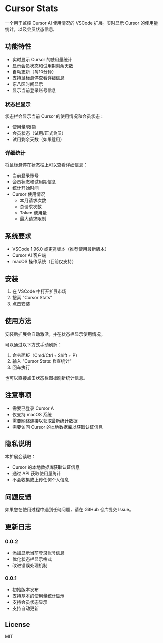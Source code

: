 # Cursor Stats

一个用于监控 Cursor AI 使用情况的 VSCode 扩展。实时显示 Cursor 的使用量统计，以及会员状态信息。

## 功能特性

- 实时显示 Cursor 的使用量统计
- 显示会员状态和试用期剩余天数
- 自动更新（每10分钟）
- 支持鼠标悬停查看详细信息
- 东八区时间显示
- 显示当前登录账号信息

### 状态栏显示
状态栏会显示当前 Cursor 的使用情况和会员状态：
- 使用量/限额
- 会员状态（试用/正式会员）
- 试用剩余天数（如果适用）

### 详细统计
将鼠标悬停在状态栏上可以查看详细信息：
- 当前登录账号
- 会员状态和试用期信息
- 统计开始时间
- Cursor 使用情况
  - 本月请求次数
  - 总请求次数
  - Token 使用量
  - 最大请求限制

## 系统要求

- VSCode 1.96.0 或更高版本（推荐使用最新版本）
- Cursor AI 客户端
- macOS 操作系统（目前仅支持）

## 安装

1. 在 VSCode 中打开扩展市场
2. 搜索 "Cursor Stats"
3. 点击安装

## 使用方法

安装后扩展会自动激活，并在状态栏显示使用情况。

可以通过以下方式手动刷新：
1. 命令面板（Cmd/Ctrl + Shift + P）
2. 输入 "Cursor Stats: 检查统计"
3. 回车执行

也可以直接点击状态栏图标刷新统计信息。

## 注意事项

- 需要已登录 Cursor AI
- 仅支持 macOS 系统
- 需要网络连接以获取最新统计数据
- 需要访问 Cursor 的本地数据库以获取认证信息

## 隐私说明

本扩展会读取：
- Cursor 的本地数据库获取认证信息
- 通过 API 获取使用量统计
- 不会收集或上传任何个人信息

## 问题反馈

如果您在使用过程中遇到任何问题，请在 GitHub 仓库提交 Issue。

## 更新日志

### 0.0.2
- 添加显示当前登录账号信息
- 优化状态栏显示格式
- 改进错误处理机制

### 0.0.1
- 初始版本发布
- 支持基本的使用量统计显示
- 支持会员状态显示
- 支持自动更新

## License

MIT
